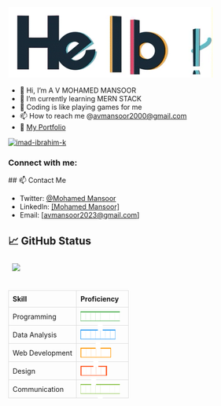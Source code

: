 ![Test Automation](https://github.com/Imad-Ibrahim-K/Demo/blob/master/images/hello.gif)




- 👋 Hi, I’m A V MOHAMED MANSOOR
- 🌱 I’m currently learning MERN STACK
- 💞 Coding is like playing games for me
- 📫 How to reach me @avmansoor2000@gmail.com
- 🧰 <a href="">My Portfolio</a>













<p align="left"> <a href="https://github.com/ryo-ma/github-profile-trophy"><img src="https://github-profile-trophy.vercel.app/?username=imad-ibrahim-k" alt="imad-ibrahim-k" /></a> </p>

<h3 align="left">Connect with me:</h3>
## 📫 Contact Me

- Twitter: [@Mohamed Mansoor](https://twitter.com/avmansoor2000)
- LinkedIn: [[Mohamed Mansoor]](https://www.linkedin.com/in/mohamed-mansoor-00b948242/)
- Email: [avmansoor2023@gmail.com]



## &#x1f4c8; GitHub Status



<a href="https://github.com/avmansoor2000 ">
  <img align="center" style="margin:0.5rem" src="https://github-readme-stats.vercel.app/api/top-langs/?username=Imad-Ibrahim-K&hide=html,css&title_color=ffffff&text_color=c9cacc&icon_color=4AB197&bg_color=1A2B34" />
</a>
<br>
<br>

<table>
  <thead>
    <tr>
      <th>Skill</th>
      <th>Proficiency</th>
    </tr>
  </thead>
  <tbody>
    <tr>
      <td>Programming</td>
      <td>
        <div class="bar" style="width: 90%; background-color: #4CAF50;">█████████</div>
      </td>
    </tr>
    <tr>
      <td>Data Analysis</td>
      <td>
        <div class="bar" style="width: 80%; background-color: #2196F3;">████████</div>
      </td>
    </tr>
    <tr>
      <td>Web Development</td>
      <td>
        <div class="bar" style="width: 70%; background-color: #FF9800;">███████</div>
      </td>
    </tr>
    <tr>
      <td>Design</td>
      <td>
        <div class="bar" style="width: 60%; background-color: #FF5722;">██████</div>
      </td>
    </tr>
    <tr>
      <td>Communication</td>
      <td>
        <div class="bar" style="width: 90%; background-color: #8BC34A;">█████████</div>
      </td>
    </tr>
  </tbody>
</table>

<style>
  table {
    width: 100%;
    border-collapse: collapse;
  }
  th, td {
    border: 1px solid #ddd;
    padding: 8px;
    text-align: left;
  }
  .bar {
    height: 20px;
    color: white;
    text-align: center;
    line-height: 20px;
  }
</style>
